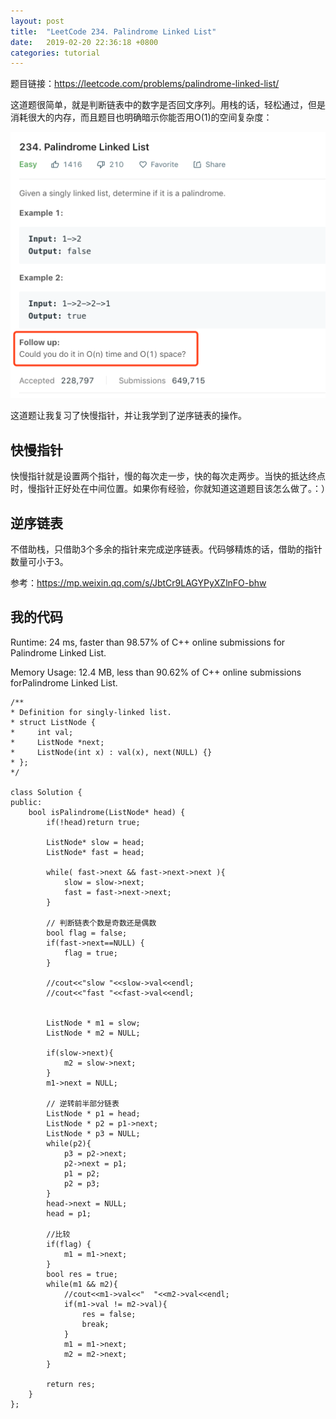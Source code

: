 ```yaml
---
layout: post
title:  "LeetCode 234. Palindrome Linked List"
date:   2019-02-20 22:36:18 +0800
categories: tutorial
---
```


题目链接：https://leetcode.com/problems/palindrome-linked-list/

这道题很简单，就是判断链表中的数字是否回文序列。用栈的话，轻松通过，但是消耗很大的内存，而且题目也明确暗示你能否用O(1)的空间复杂度：

![Time](/images/leetcode234.png "time")

这道题让我复习了快慢指针，并让我学到了逆序链表的操作。

## 快慢指针

快慢指针就是设置两个指针，慢的每次走一步，快的每次走两步。当快的抵达终点时，慢指针正好处在中间位置。如果你有经验，你就知道这道题目该怎么做了。：）

## 逆序链表

不借助栈，只借助3个多余的指针来完成逆序链表。代码够精炼的话，借助的指针数量可小于3。

参考：https://mp.weixin.qq.com/s/JbtCr9LAGYPyXZlnFO-bhw

## 我的代码

Runtime: 24 ms, faster than 98.57% of C++ online submissions for Palindrome Linked List.

Memory Usage: 12.4 MB, less than 90.62% of C++ online submissions forPalindrome Linked List.

    /**
    * Definition for singly-linked list.
    * struct ListNode {
    *     int val;
    *     ListNode *next;
    *     ListNode(int x) : val(x), next(NULL) {}
    * };
    */
    
    class Solution {
    public:
        bool isPalindrome(ListNode* head) {
            if(!head)return true;
            
            ListNode* slow = head;
            ListNode* fast = head;

            while( fast->next && fast->next->next ){
                slow = slow->next;
                fast = fast->next->next;
            }

            // 判断链表个数是奇数还是偶数
            bool flag = false;
            if(fast->next==NULL) {
                flag = true;
            }

            //cout<<"slow "<<slow->val<<endl;
            //cout<<"fast "<<fast->val<<endl;


            ListNode * m1 = slow;
            ListNode * m2 = NULL;

            if(slow->next){
                m2 = slow->next;
            }
            m1->next = NULL;

            // 逆转前半部分链表
            ListNode * p1 = head;
            ListNode * p2 = p1->next;
            ListNode * p3 = NULL;
            while(p2){
                p3 = p2->next;
                p2->next = p1;
                p1 = p2;
                p2 = p3;
            }
            head->next = NULL;
            head = p1;

            //比较
            if(flag) {
                m1 = m1->next;
            }
            bool res = true;
            while(m1 && m2){
                //cout<<m1->val<<"  "<<m2->val<<endl;
                if(m1->val != m2->val){
                    res = false;
                    break;
                }
                m1 = m1->next;
                m2 = m2->next;
            }

            return res;
        }
    };